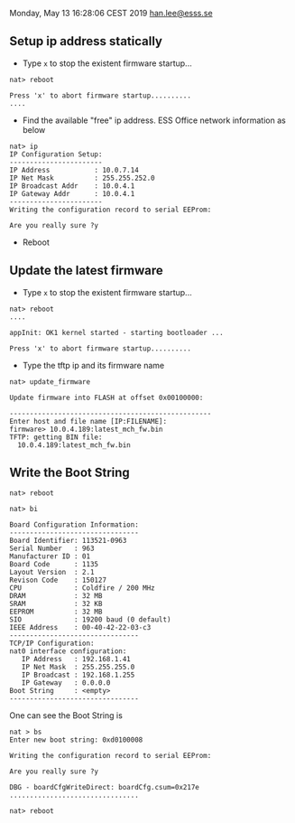

Monday, May 13 16:28:06 CEST 2019 han.lee@esss.se

## Setup ip address statically


* Type `x` to stop the existent firmware startup...

```
nat> reboot

Press 'x' to abort firmware startup..........
....
```

* Find the available "free" ip address. ESS Office network information as below


```
nat> ip
IP Configuration Setup:
-----------------------
IP Address           : 10.0.7.14
IP Net Mask          : 255.255.252.0
IP Broadcast Addr    : 10.0.4.1
IP Gateway Addr      : 10.0.4.1
-----------------------
Writing the configuration record to serial EEProm:

Are you really sure ?y

```

* Reboot





## Update the latest firmware 

* Type `x` to stop the existent firmware startup...

```
nat> reboot
....

appInit: OK1 kernel started - starting bootloader ...

Press 'x' to abort firmware startup..........
```
* Type the tftp ip and its firmware name

```
nat> update_firmware

Update firmware into FLASH at offset 0x00100000:

--------------------------------------------------
Enter host and file name [IP:FILENAME]:
firmware> 10.0.4.189:latest_mch_fw.bin
TFTP: getting BIN file:
  10.0.4.189:latest_mch_fw.bin

```


##  Write the Boot String


```
nat> reboot

nat> bi

Board Configuration Information:
--------------------------------
Board Identifier: 113521-0963
Serial Number   : 963
Manufacturer ID : 01
Board Code      : 1135
Layout Version  : 2.1
Revison Code    : 150127
CPU             : Coldfire / 200 MHz
DRAM            : 32 MB
SRAM            : 32 KB
EEPROM          : 32 MB
SIO             : 19200 baud (0 default)
IEEE Address    : 00-40-42-22-03-c3
--------------------------------
TCP/IP Configuration:
nat0 interface configuration:
   IP Address   : 192.168.1.41
   IP Net Mask  : 255.255.255.0
   IP Broadcast : 192.168.1.255
   IP Gateway   : 0.0.0.0
Boot String     : <empty>
--------------------------------
```

One can see the Boot String is <empty>

```
nat > bs
Enter new boot string: 0xd0100008

Writing the configuration record to serial EEProm:

Are you really sure ?y

DBG - boardCfgWriteDirect: boardCfg.csum=0x217e
................................

nat> reboot 
```





